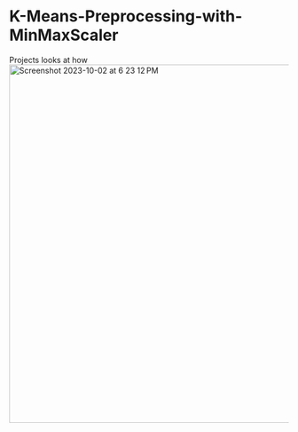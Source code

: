 # K-Means-Preprocessing-with-MinMaxScaler

Projects looks at how <img width="645" alt="Screenshot 2023-10-02 at 6 23 12 PM" src="https://github.com/yuvaldanino/K-Means-Preprocessing-with-MinMaxScaler/assets/118403576/dd07260a-04c5-4578-87d9-c777ab37ba0a">
